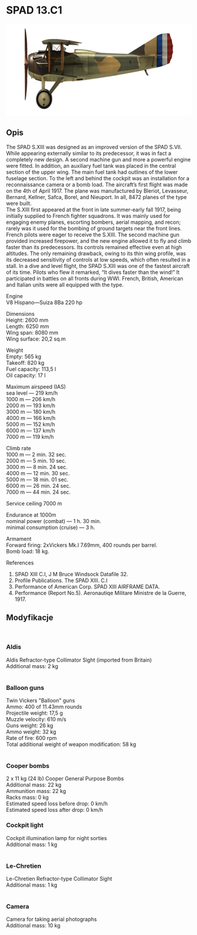 # SPAD 13.C1  
  
![spad13](../images/spad13.png)  
  
## Opis  
  
The SPAD S.XIII was designed as an improved version of the SPAD S.VII. While appearing externally similar to its predecessor, it was in fact a completely new design. A second machine gun and more a powerful engine were fitted. In addition, an auxiliary fuel tank was placed in the central section of the upper wing. The main fuel tank had outlines of the lower fuselage section. To the left and behind the cockpit was an installation for a reconnaissance camera or a bomb load. The aircraft’s first flight was made on the 4th of April 1917. The plane was manufactured by Bleriot, Levasseur, Bernard, Kellner, Safca, Borel, and Nieuport. In all, 8472 planes of the type were built.  
The S.XIII first appeared at the front in late summer-early fall 1917, being initially supplied to French fighter squadrons. It was mainly used for engaging enemy planes, escorting bombers, aerial mapping, and recon; rarely was it used for the bombing of ground targets near the front lines.  
French pilots were eager to receive the S.XIII. The second machine gun provided increased firepower, and the new engine allowed it to fly and climb faster than its predecessors. Its controls remained effective even at high altitudes. The only remaining drawback, owing to its thin wing profile, was its decreased sensitivity of controls at low speeds, which often resulted in a stall. In a dive and level flight, the SPAD S.XIII was one of the fastest aircraft of its time. Pilots who flew it remarked, “It dives faster than the wind!” It participated in battles on all fronts during WWI. French, British, American and Italian units were all equipped with the type.  
  
  
Engine  
V8 Hispano—Suiza 8Ba 220 hp  
  
Dimensions  
Height: 2600 mm  
Length: 6250 mm  
Wing span: 8080 mm  
Wing surface: 20,2 sq.m  
  
Weight  
Empty: 565 kg  
Takeoff: 820 kg  
Fuel capacity: 113,5 l  
Oil capacity: 17 l  
  
Maximum airspeed (IAS)  
sea level — 219 km/h  
1000 m — 206 km/h  
2000 m — 193 km/h  
3000 m — 180 km/h  
4000 m — 166 km/h  
5000 m — 152 km/h  
6000 m — 137 km/h  
7000 m — 119 km/h  
  
Climb rate  
1000 m — 2 min. 32 sec.  
2000 m — 5 min. 10 sec.  
3000 m — 8 min. 24 sec.  
4000 m — 12 min. 30 sec.  
5000 m — 18 min. 01 sec.  
6000 m — 26 min. 24 sec.  
7000 m — 44 min. 24 sec.  
  
Service ceiling 7000 m  
  
Endurance at 1000m  
nominal power (combat) — 1 h. 30 min.  
minimal consumption (cruise) — 3 h.  
  
Armament  
Forward firing:  2хVickers Mk.I 7.69mm,  400 rounds per barrel.  
Bomb load:  18 kg.  
  
References  
1) SPAD XIII C.I, J M Bruce Windsock Datafile 32.  
2) Profile Publications. The SPAD XIII. C.I  
3) Performance of American Corp. SPAD XIII AIRFRAME DATA.  
4) Performance (Report No.5). Aeronautiqe Militare  Ministre de la Guerre, 1917.  
  
## Modyfikacje  
  ﻿
  
### Aldis  
  
Aldis Refractor-type Collimator Sight (imported from Britain)  
Additional mass: 2 kg  
  ﻿
  
### Balloon guns  
  
Twin Vickers "Balloon" guns  
Ammo: 400 of 11.43mm rounds  
Projectile weight: 17,5 g  
Muzzle velocity: 610 m/s  
Guns weight: 26 kg  
Ammo weight: 32 kg  
Rate of fire: 600 rpm  
Total additional weight of weapon modification: 58 kg  
  ﻿
  
### Cooper bombs  
  
2 x 11 kg (24 lb) Cooper General Purpose Bombs  
Additional mass: 22 kg  
Ammunition mass: 22 kg  
Racks mass: 0 kg  
Estimated speed loss before drop: 0 km/h  
Estimated speed loss after drop: 0 km/h  ﻿
  
### Cockpit light  
  
Cockpit illumination lamp for night sorties  
Additional mass: 1 kg  
  ﻿
  
### Le-Chretien  
  
Le-Chretien Refractor-type Collimator Sight  
Additional mass: 1 kg  
  ﻿
  
### Camera  
  
Camera for taking aerial photographs  
Additional mass: 10 kg  

